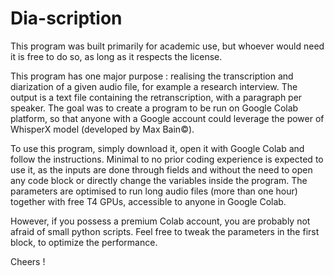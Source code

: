 # Dia-scription

This program was built primarily for academic use, but whoever would need it is free to do so, as long as it respects the license.


This program has one major purpose : realising the transcription and diarization of a given audio file, for example a research interview. The output is a text file containing the retranscription, with a paragraph per speaker.
The goal was to create a program to be run on Google Colab platform, so that anyone with a Google account could leverage the power of WhisperX model (developed by Max Bain©).

To use this program, simply download it, open it with Google Colab and follow the instructions. Minimal to no prior coding experience is expected to use it, as the inputs are done through fields and without the need to open any code block or directly change the variables inside the program. The parameters are optimised to run long audio files (more than one hour) together with free T4 GPUs, accessible to anyone in Google Colab.

However, if you possess a premium Colab account, you are probably not afraid of small python scripts. Feel free to tweak the parameters in the first block, to optimize the performance.

Cheers !
